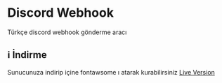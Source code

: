 # Discord Webhook

Türkçe discord webhook gönderme aracı

## ℹ️ İndirme
Sunucunuza indirip içine fontawsome ı atarak kurabilirsiniz
[Live Version](https://borakayik.com/discordwebhook)
